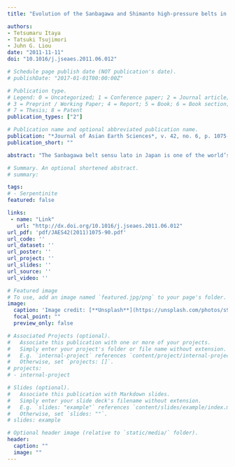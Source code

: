 ```yaml
---
title: "Evolution of the Sanbagawa and Shimanto high-pressure belts in SW Japan: Insights from K-Ar (Ar-Ar) geochronology"

authors:
- Tetsumaru Itaya
- Tatsuki Tsujimori
- Juhn G. Liou
date: "2011-11-11"
doi: "10.1016/j.jseaes.2011.06.012"

# Schedule page publish date (NOT publication's date).
# publishDate: "2017-01-01T00:00:00Z"

# Publication type.
# Legend: 0 = Uncategorized; 1 = Conference paper; 2 = Journal article;
# 3 = Preprint / Working Paper; 4 = Report; 5 = Book; 6 = Book section;
# 7 = Thesis; 8 = Patent
publication_types: ["2"]

# Publication name and optional abbreviated publication name.
publication: "*Journal of Asian Earth Sciences*, v. 42, no. 6, p. 1075-1090, doi:10.1016/j.jseaes.2011.06.012"
publication_short: ""

abstract: "The Sanbagawa belt sensu lato in Japan is one of the world’s classical high-pressure (HP) metamorphic belts and has long been considered to be a coherent HP belt of the Cretaceous age. However, recent progress in detrital zircon geochronology together with the accumulation of abundant phengites K–Ar (Ar–Ar) ages revealed that the belt is comprised of two petrotectonic belts—Sanbagawa sensu stricto HP belt and Shimanto HP belt. These two belts have distinctly different ages of peak metamorphism and different P–T conditions of metamorphism. The Sanbagawa schists sensu stricto were metamorphosed in the conditions of the pumpellyite–actinolite facies through the epidote-blueschist to epidote–amphibolite facies and up to the eclogite facies during a prograde stage in a subduction zone at 120–115 Ma. Phengite K–Ar geochronology revealed that the subsequent exhumation after the peak metamorphism took placed in a manner that the higher-grade rocks exhumed more rapidly in comparison with the lower-grade rocks; this is supported by a positive correlation between age and apparent metamorphic gradient that have formed during the post-metamorphic peak hydration/recrystallization. Moreover, the schists have experienced intense ductile deformation and long-term exhumation; it took longer than 31 m.y. to reset the phengite K–Ar system. In contrast, the Shimanto HP schists were metamorphosed in the epidote-blueschist/greenschist transitional facies to the epidote–amphibolite facies and have experienced a short-term deformation for less than 13 m.y. This short deformation formed a negative correlation between K–Ar age and apparent metamorphic gradient. These two contrasting age-temperature relationships suggest different exhumation processes between the two HP belts, most likely due to a change in subducting oceanic plates in the Cretaceous along the paleo-Japanese convergent margin."

# Summary. An optional shortened abstract.
# summary: 

tags: 
# - Serpentinite
featured: false

links:
 - name: "Link"
   url: "http://dx.doi.org/10.1016/j.jseaes.2011.06.012"
url_pdf: 'pdf/JAES42(2011)1075-90.pdf'
url_code: ''
url_dataset: ''
url_poster: ''
url_project: ''
url_slides: ''
url_source: ''
url_video: ''

# Featured image
# To use, add an image named `featured.jpg/png` to your page's folder. 
image: 
  caption: 'Image credit: [**Unsplash**](https://unsplash.com/photos/s9CC2SKySJM)'
  focal_point: ""
  preview_only: false

# Associated Projects (optional).
#   Associate this publication with one or more of your projects.
#   Simply enter your project's folder or file name without extension.
#   E.g. `internal-project` references `content/project/internal-project/index.md`.
#   Otherwise, set `projects: []`.
# projects:
# - internal-project

# Slides (optional).
#   Associate this publication with Markdown slides.
#   Simply enter your slide deck's filename without extension.
#   E.g. `slides: "example"` references `content/slides/example/index.md`.
#   Otherwise, set `slides: ""`.
# slides: example

# Optional header image (relative to `static/media/` folder).
header:
  caption: ""
  image: ""
---
```

